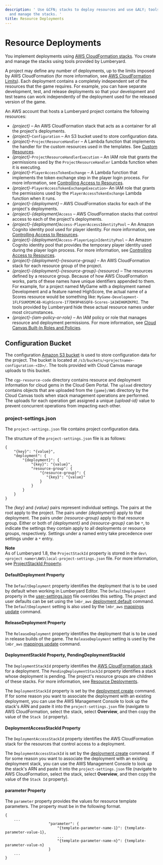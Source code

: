 ```yaml
---
description: ' Use &CFN; stacks to deploy resources and use &ALY; tools to create
  and manage the stacks. '
title: Resource Deployments
---
```

# Resource Deployments<a name="cloud-canvas-resource-deployments"></a>

You implement deployments using [AWS CloudFormation stacks](https://docs.aws.amazon.com/AWSCloudFormation/latest/UserGuide/stacks.html)\. You create and manage the stacks using tools provided by Lumberyard\.

 A project may define any number of deployments, up to the limits imposed by AWS CloudFormation \(for more information, see [AWS CloudFormation Limits](https://docs.aws.amazon.com/AWSCloudFormation/latest/UserGuide/cloudformation-limits.html)\)\. Each deployment contains a completely independent set of the resources that the game requires\. For example, you can have separate development, test, and release deployments so that your development and test teams can work independently of the deployment used for the released version of the game\.

 An AWS account that hosts a Lumberyard project contains the following resources:
+ *\{project\}* – An AWS CloudFormation stack that acts as a container for all the project's deployments\.
+ *\{project\}*\-`Configuration` – An S3 bucket used to store configuration data\.
+ *\{project\}*\-`ProjectResourceHandler` – A Lambda function that implements the handler for the custom resources used in the templates\. See [Custom Resources](/docs/userguide/gems/cloud-canvas/custom-resources.md)\.
+ *\{project\}*\-`ProjectResourceHandlerExecution` – An IAM role that grants the permissions used by the `ProjectResourceHandler` Lambda function when it is executing\.
+ *\{project\}*\-`PlayerAccessTokenExchange` – A Lambda function that implements the token exchange step in the player login process\. For more information, see [Controlling Access to Resources](/docs/userguide/gems/cloud-canvas/setting-access-permissions.md)\.
+ *\{project\}*\-`PlayerAccessTokenExchangeExecution`– An IAM role that grants the permissions used by the `PlayerAccessTokenExchange` Lambda function when it runs\.
+ *\{project\}*\-*\{deployment\}* – AWS CloudFormation stacks for each of the project's deployments\.
+ *\{project\}*\-*\{deployment\}*`Access` – AWS CloudFormation stacks that control access to each of the project's deployments\.
+  *\{project\}*\-*\{deployment\}*`Access-PlayerAccessIdentityPool` – An Amazon Cognito identity pool used for player identity\. For more information, see [Controlling Access to Resources](/docs/userguide/gems/cloud-canvas/setting-access-permissions.md)\.
+  *\{project\}*\-*\{deployment\}*`Access-PlayerLoginIdentityPool` – An Amazon Cognito identity pool that provides the temporary player identity used during the player login process\. For more information, see [Controlling Access to Resources](/docs/userguide/gems/cloud-canvas/setting-access-permissions.md)\.
+ *\{project\}*\-*\{deployment\}*\-*\{resource\-group\}* – An AWS CloudFormation stack for each resource group of the project\.
+ *\{project\}*\-*\{deployment\}*\-*\{resource\-group\}*\-*\{resource\}* – The resources defined by a resource group\. Because of how AWS CloudFormation works, parts of these names have unique identifiers appended to them\. For example, for a project named MyGame with a deployment named Development and a feature named HighScore, the actual name of a Scores resource would be something like: `MyGame-Development-1FLFSUKM3MC4B-HighScore-1T7DK9P46SQF8-Scores-1A1WIH6MZKPRI`\. The tools provided by Lumberyard hide these actual resource names under most circumstances\.
+  *\{project\}*\-*\{iam\-policy\-or\-role\}* – An IAM policy or role that manages resource and deployment permissions\. For more information, see [Cloud Canvas Built\-In Roles and Policies](/docs/userguide/gems/cloud-canvas/built-in-roles-and-policies.md)\.

## Configuration Bucket<a name="cloud-canvas-configuration-bucket"></a>

 The configuration [Amazon S3 bucket](https://docs.aws.amazon.com/AmazonS3/latest/dev/UsingBucket.html) is used to store configuration data for the project\. The bucket is located at `/s3/buckets/<projectname>-configuration-<ID>/`\. The tools provided with Cloud Canvas manage uploads to this bucket\.

The `cgp-resource-code` directory contains resource and deployment information for cloud gems in the Cloud Gem Portal\. The `upload` directory contains objects that are uploaded from the `{game}/AWS` directory by the Cloud Canvas tools when stack management operations are performed\. The uploads for each operation get assigned a unique *\{upload\-id\}* value to prevent concurrent operations from impacting each other\.

### **project\-settings\.json**<a name="cloud-canvas-project-settings"></a>

 The `project-settings.json` file contains project configuration data\. 

The structure of the `project-settings.json` file is as follows:

```
{
    "{key}": "{value}",
    "deployment": {
        "{deployment}": {
            "{key}": "{value}",
            "resource-group": {
                "{resource-group}": {
                   "{key}": "{value}"
                }
            }
        }
    }
}
```

 The *\{key\}* and *\{value\}* pairs represent individual settings\. The pairs at the root apply to the project\. The pairs under *\{deployment\}* apply to that deployment\. The pairs under *\{resource\-group\}* apply to that resource group\. Either or both of *\{deployment\}* and *\{resource\-group\}* can be `*`, to indicate the settings they contain apply to all deployments or resource groups, respectively\. Settings under a named entry take precedence over settings under a `*` entry\.

**Note**  
As of Lumberyard 1\.8, the `ProjectStackId` property is stored in the `dev\<project name>\AWS\local-project-settings.json` file\. For more information, see [ProjectStackId Property](/docs/userguide/gems/cloud-canvas/resource-definitions.md#cloud-canvas-local-project-settings-stackid-property)\.

#### DefaultDeployment Property<a name="cloud-canvas-project-settings-default-deployment-property"></a>

 The `DefaultDeployment` property identifies the deployment that is to be used by default when working in Lumberyard Editor\. The `DefaultDeployment` property in the [user\-settings\.json](/docs/userguide/gems/cloud-canvas/resource-definitions.md#cloud-canvas-user-settings) file overrides this setting\. The project and user defaults can be set using the `lmbr_aws` [deployment default](/docs/userguide/gems/cloud-canvas/command-line.md#cloud-canvas-command-line-deployment-default) command\. The `DefaultDeployment` setting is also used by the `lmbr_aws` [mappings update](/docs/userguide/gems/cloud-canvas/command-line.md#cloud-canvas-command-line-mappings-update) command\.

#### ReleaseDeployment Property<a name="cloud-canvas-project-settings-release-deployment-property"></a>

 The `ReleaseDeployment` property identifies the deployment that is to be used in release builds of the game\. The `ReleaseDeployment` setting is used by the `lmbr_aws` [mappings update](/docs/userguide/gems/cloud-canvas/command-line.md#cloud-canvas-command-line-mappings-update) command\.

#### DeploymentStackId Property, PendingDeploymentStackId<a name="cloud-canvas-project-settings-release-deploymentstackid-property"></a>

 The `DeploymentStackId` property identifies the [AWS CloudFormation stack](https://docs.aws.amazon.com/AWSCloudFormation/latest/UserGuide/stacks.html) for a deployment\. The `PendingDeploymentStackId` property identifies a stack whose deployment is pending\. The project's resource groups are children of these stacks\. For more information, see [Resource Deployments](#cloud-canvas-resource-deployments)\.

The `DeploymentStackId` property is set by the [deployment create](/docs/userguide/gems/cloud-canvas/command-line.md#cloud-canvas-command-line-deployment-create) command\. If for some reason you want to associate the deployment with an existing deployment, you can use the AWS Management Console to look up the stack's ARN and paste it into the `project-settings.json` file \(navigate to AWS CloudFormation, select the stack, select **Overview**, and then copy the value of the `Stack Id` property\)\.

#### DeploymentAccessStackId Property<a name="cloud-canvas-project-settings-release-deploymentaccessstackid-property"></a>

 The `DeploymentAccessStackId` property identifies the AWS CloudFormation stack for the resources that control access to a deployment\.

The `DeploymentAccessStackId` is set by the [deployment create](/docs/userguide/gems/cloud-canvas/command-line.md#cloud-canvas-command-line-deployment-create) command\. If for some reason you want to associate the deployment with an existing deployment stack, you can use the AWS Management Console to look up the stack's ARN and paste it into the `project-settings.json` file \(navigate to AWS CloudFormation, select the stack, select **Overview**, and then copy the value of the `Stack Id` property\)\.

#### parameter Property<a name="cloud-canvas-project-settings-parameter-property"></a>

 The `parameter` property provides the values for resource template parameters\. The property must be in the following format\.

```
{
    ...
                    "parameter": {
                        "{template-parameter-name-1}": {template-parameter-value-1},
                        ...
                        "{template-parameter-name-n}": {template-parameter-value-n}
                    }
    ...
}
```